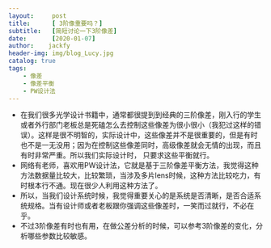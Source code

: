 ```yaml
---
layout:     post
title:      [ 3阶像重要吗？]
subtitle:   [简短讨论一下3阶像差]
date:       [2020-01-07]
author:    jackfy
header-img: img/blog_Lucy.jpg
catalog: true
tags:
    - 像差
    - 像差平衡
    - PW设计法
---
```

- 在我们很多光学设计书籍中，通常都很提到到经典的三阶像差，刚入行的学生或者外行部门老板总是死磕怎么去控制这些像差为很小很小（我犯过这样的错误）。这样是很不明智的，实际设计中，这些像差并不是很重要的，但是有时也不是一无没用；因为在控制这些像差同时，高级像差就会无情的出现，而且有时非常严重。所以我们实际设计时，
 只要求这些平衡就行。
- 网络有老师，喜欢用PW设计法，它就是基于三阶像差平衡方法，我觉得这种方法数据量比较大，比较繁琐，当涉及多片lens时候，这种方法比较吃力，有时根本行不通。现在很少人利用这种方法了。
- 所以，当我们设计系统时候，我觉得重要关心的是系统是否清晰，是否合适系统规格。当有设计师或者老板跟你强调这些像差时，一笑而过就行，不必在乎。
- 不过3阶像差有时也有用，在做公差分析的时候，可以参考3阶像差的变化，分析哪些参数比较敏感。
